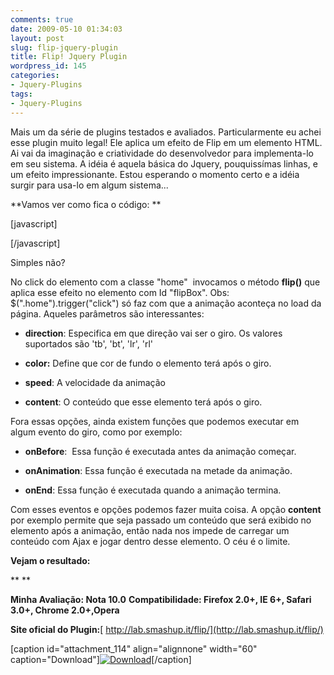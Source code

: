 ```yaml
---
comments: true
date: 2009-05-10 01:34:03
layout: post
slug: flip-jquery-plugin
title: Flip! Jquery Plugin
wordpress_id: 145
categories:
- Jquery-Plugins
tags:
- Jquery-Plugins
---
```


Mais um da série de plugins testados e avaliados.
Particularmente eu achei esse plugin muito legal!
Ele aplica um efeito de Flip em um elemento HTML. Ai vai da imaginação e criatividade do desenvolvedor para implementa-lo em seu sistema.
A idéia é aquela básica do Jquery, pouquissímas linhas, e um efeito impressionante.
Estou esperando o momento certo e a idéia surgir para usa-lo em algum sistema...

**Vamos ver como fica o código:
**

[javascript]

<script type="text/javascript">
     $(document).ready(function () {
         $(".home").click(function () {
              $("#flipBox").flip({
                   direction: 'bt',
                  color: 'blue',
                  speed: 400,
                  content: ""
            });
       });
      $(".home").trigger("click");
});
</script>

[/javascript]

Simples não?

No click do elemento com a classe "home"  invocamos o método **flip()** que aplica esse efeito no elemento com Id "flipBox".
Obs:  $(".home").trigger("click") só faz com que a animação aconteça no load da página.
Aqueles parâmetros são interessantes:



	
  * **direction**: Especifica em que direção vai ser o giro. Os valores suportados são 'tb', 'bt', 'lr', 'rl'

	
  * **color:** Define que cor de fundo o elemento terá após o giro.

	
  * **speed**: A velocidade da animação

	
  * **content**: O conteúdo que esse elemento terá após o giro.


Fora essas opções, ainda existem funções que podemos executar em algum evento do giro, como por exemplo:

	
  * **onBefore**:  Essa função é executada antes da animação começar.

	
  * **onAnimation**: Essa função é executada na metade da animação.

	
  * **onEnd**: Essa função é executada quando a animação termina.


Com esses eventos e opções podemos fazer muita coisa. A opção **content** por exemplo permite que seja passado um conteúdo que será exibido no elemento após a animação, então nada nos impede de carregar um conteúdo com Ajax e jogar dentro desse elemento. O céu é o limite.

**Vejam o resultado:**



     




**
**

**Minha Avaliação: Nota 10.0**
**Compatibilidade: Firefox 2.0+, IE 6+, Safari 3.0+, Chrome 2.0+,****Opera******

**Site oficial do Plugin:**[ http://lab.smashup.it/flip/](http://lab.smashup.it/flip/)

[caption id="attachment_114" align="alignnone" width="60" caption="Download"][![Download](http://jaydson-org.web102.redehost.com.br/assets/hd_download1.jpg)](http://jaydson.org/code/jquery/plugins/flip/flip.rar)[/caption] 
